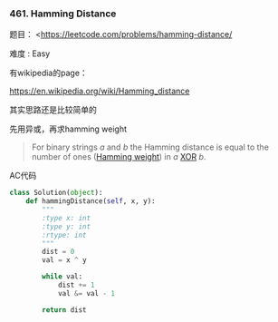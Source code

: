 ### 461. Hamming Distance



题目： 
<https://leetcode.com/problems/hamming-distance/



难度 : Easy



有wikipedia的page：

https://en.wikipedia.org/wiki/Hamming_distance



其实思路还是比较简单的



先用异或，再求hamming weight

>  For binary strings *a* and *b* the Hamming distance is equal to the number of ones ([Hamming weight](https://en.wikipedia.org/wiki/Hamming_weight)) in *a* [XOR](https://en.wikipedia.org/wiki/Exclusive_or) *b*.
>
> 

AC代码

```python
class Solution(object):
    def hammingDistance(self, x, y):
        """
        :type x: int
        :type y: int
        :rtype: int
        """
        dist = 0
        val = x ^ y

        while val:
        	dist += 1
        	val &= val - 1

        return dist
```





